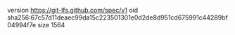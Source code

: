 version https://git-lfs.github.com/spec/v1
oid sha256:67c57d11deaec99da15c223501301e0d2de8d951cd675991c44289bf04994f7e
size 1564
